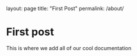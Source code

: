 layout: page
title: "First Post"
permalink: /about/

# First post
This is where we add all of our cool documentation
